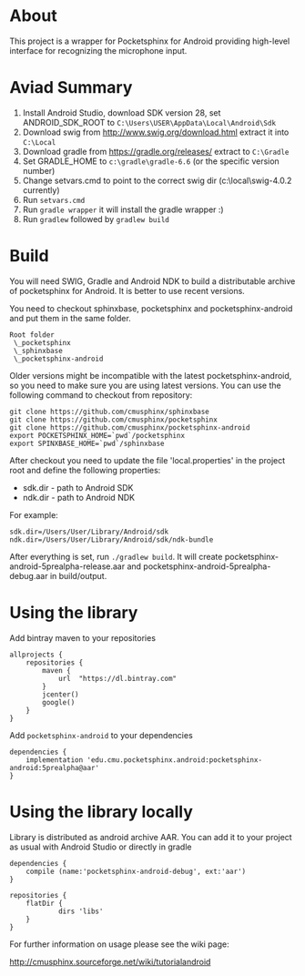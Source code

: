 About
=====

This project is a wrapper for Pocketsphinx for Android providing
high-level interface for recognizing the microphone input.

Aviad Summary
=============

1. Install Android Studio, download SDK version 28, set ANDROID_SDK_ROOT to `C:\Users\USER\AppData\Local\Android\Sdk`
2. Download swig from http://www.swig.org/download.html extract it into `C:\Local`
3. Download gradle from https://gradle.org/releases/ extract to `C:\Gradle`
4. Set GRADLE_HOME to `c:\gradle\gradle-6.6` (or the specific version number)
5. Change setvars.cmd to point to the correct swig dir (c:\local\swig-4.0.2 currently)
6. Run `setvars.cmd`
7. Run `gradle wrapper` it will install the gradle wrapper :)
8. Run `gradlew` followed by `gradlew build`

Build
=====

You will need SWIG, Gradle and Android NDK to build a distributable
archive of pocketsphinx for Android. It is better to use recent versions.

You need to checkout sphinxbase, pocketsphinx and pocketsphinx-android
and put them in the same folder.

```
Root folder
 \_pocketsphinx
 \_sphinxbase
 \_pocketsphinx-android
```

Older versions might be incompatible with the latest pocketsphinx-android,
so you need to make sure you are using latest versions. You can use
the following command to checkout from repository:

```
git clone https://github.com/cmusphinx/sphinxbase
git clone https://github.com/cmusphinx/pocketsphinx
git clone https://github.com/cmusphinx/pocketsphinx-android
export POCKETSPHINX_HOME=`pwd`/pocketsphinx
export SPINXBASE_HOME=`pwd`/sphinxbase
```

After checkout you need to update the file 'local.properties' in the
project root and define the following properties:

  * sdk.dir - path to Android SDK
  * ndk.dir - path to Android NDK

For example:

```
sdk.dir=/Users/User/Library/Android/sdk
ndk.dir=/Users/User/Library/Android/sdk/ndk-bundle
```

After everything is set, run `./gradlew build`. It will create
pocketsphinx-android-5prealpha-release.aar and
pocketsphinx-android-5prealpha-debug.aar in build/output.

Using the library
=================

Add bintray maven to your repositories

    allprojects {
        repositories {
            maven {
                url  "https://dl.bintray.com"
            }
            jcenter()
            google()
        }
    }


Add `pocketsphinx-android` to your dependencies

    dependencies {
        implementation 'edu.cmu.pocketsphinx.android:pocketsphinx-android:5prealpha@aar'
    }


Using the library locally
=================

Library is distributed as android archive AAR. You can add it to your project
as usual with Android Studio or directly in gradle

    dependencies {
        compile (name:'pocketsphinx-android-debug', ext:'aar')
    }

    repositories {
        flatDir {
                dirs 'libs'
        }
    }

For further information on usage please see the wiki page:

http://cmusphinx.sourceforge.net/wiki/tutorialandroid
